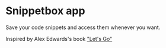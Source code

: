 # Snippetbox app
Save your code snippets and access them whenever you want.

Inspired by Alex Edwards's book ["Let's Go"](https://lets-go.alexedwards.net/)